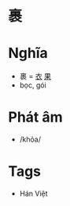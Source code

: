 # 裹

# Nghĩa
* 裹 = [衣](衣.md) [果](果.md)
* bọc, gói

# Phát âm
* /khỏa/

# Tags
* Hán Việt

<script>window.HANZI_FIELD='裹';</script>
